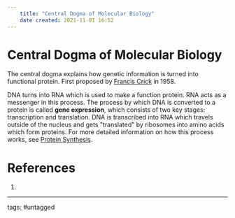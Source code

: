 ```yaml
---
	title: "Central Dogma of Molecular Biology"
	date created: 2021-11-01 16:52
---
```

# Central Dogma of Molecular Biology

The central dogma explains how genetic information is turned into functional protein. First proposed by [Francis Crick](Francis%20Crick.md) in 1958.

DNA turns into RNA which is used to make a function protein. RNA acts as a messenger in this process. The process by which DNA is converted to a protein is called **gene expression**, which consists of two key stages: transcription and translation. DNA is transcribed into RNA which travels outside of the nucleus and gets "translated" by ribosomes into amino acids which form proteins. For more detailed information on how this process works, see [Protein Synthesis](Protein%20Synthesis.md).

# References
1. 

---
tags: #untagged